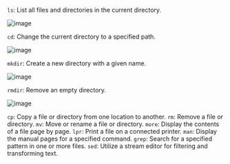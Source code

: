  `ls`: List all files and directories in the current directory.

 ![image](https://github.com/atharavpatil77/31_Atharav_OS_Lab_manual/assets/142776774/0d8d5899-ee85-4978-aa5a-ab22b345242a)

 `cd`: Change the current directory to a specified path.



![image](https://github.com/atharavpatil77/31_Atharav_OS_Lab_manual/assets/142776774/8c87f6ae-8f81-4607-9f52-f117e48ff55e)

 
 
 `mkdir`: Create a new directory with a given name.





 ![image](https://github.com/atharavpatil77/31_Atharav_OS_Lab_manual/assets/142776774/d00048e3-52b8-43e0-a41a-407e5db2aa6e)

 `rmdir`: Remove an empty directory.





 ![image](https://github.com/atharavpatil77/31_Atharav_OS_Lab_manual/assets/142776774/b692b031-bbf2-4e96-8c53-166467b2cd9b)

 `cp`: Copy a file or directory from one location to another.
 `rm`: Remove a file or directory.
 `mv`: Move or rename a file or directory.
 `more`: Display the contents of a file page by page.
 `lpr`: Print a file on a connected printer.
 `man`: Display the manual pages for a specified command.
 `grep`: Search for a specified pattern in one or more files.
 `sed`: Utilize a stream editor for filtering and transforming text.
